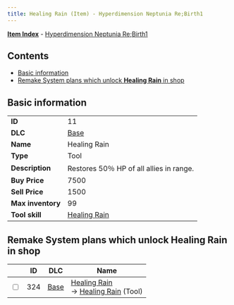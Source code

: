 ```yaml
---
title: Healing Rain (Item) - Hyperdimension Neptunia Re;Birth1
---
```


[**Item Index**](/neptunia/rb1/item/index.html) - [Hyperdimension Neptunia Re;Birth1](/neptunia/rb1)

## Contents

- [Basic information](#basic-information)
- [Remake System plans which unlock **Healing Rain** in shop](#remake-system-plans-which-unlock-healing-rain-in-shop)

## Basic information

|   |   |
| -- | -- |
| **ID** | 11 |
| **DLC** | [Base](/neptunia/rb1/dlc/1-base.html) |
| **Name** | Healing Rain |
| **Type** | Tool |
| **Description** | Restores 50％ HP of all allies in range. |
| **Buy Price** | 7500 |
| **Sell Price** | 1500 |
| **Max inventory** | 99 |
| **Tool skill** | [Healing Rain](/neptunia/rb1/skill/1-10011-healing-rain.html) |


## Remake System plans which unlock **Healing Rain** in shop

|    | ID | DLC | Name |
| -- | -- | --- | ---- |
| <input type="checkbox" id="rb1-remake-1-324" class="trackbox" /> | 324 | [Base](/neptunia/rb1/dlc/1-base.html) | [Healing Rain](/neptunia/rb1/remake/1-324-healing-rain.html)<br /> → [Healing Rain](/neptunia/rb1/item/1-11-healing-rain.html) (Tool) |
